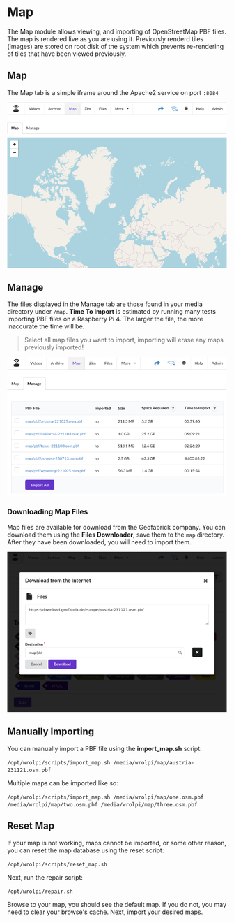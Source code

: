 # Map

The Map module allows viewing, and importing of OpenStreetMap PBF files. The map is rendered live as you are using it.
Previously renderd tiles (images) are stored on root disk of the system which prevents re-rendering of tiles that have
been viewed previously.

## Map

The Map tab is a simple iframe around the Apache2 service on port `:8084`

![Screenshot of the Map Viewer tab.](map-viewer.png)

## Manage

The files displayed in the Manage tab are those found in your media directory under `/map`.  **Time To Import** is
estimated by running many tests importing PBF files on a Raspberry Pi 4. The larger the file, the more inaccurate the
time will be.

> Select all map files you want to import, importing will erase any maps previously imported!

![Manage Map Page](map-manage.png)

### Downloading Map Files

Map files are available for download from the Geofabrick company. You can download them using the **Files Downloader**,
save them to the `map` directory. After they have been downloaded, you will need to import them.

![Downloading of a custom OSM PBF file.](pbf-file-downloader.png)

## Manually Importing

You can manually import a PBF file using the **import_map.sh** script:

`/opt/wrolpi/scripts/import_map.sh /media/wrolpi/map/austria-231121.osm.pbf`

Multiple maps can be imported like so:

`/opt/wrolpi/scripts/import_map.sh /media/wrolpi/map/one.osm.pbf /media/wrolpi/map/two.osm.pbf /media/wrolpi/map/three.osm.pbf`

## Reset Map

If your map is not working, maps cannot be imported, or some other reason, you can reset the map database using the
reset script:

`/opt/wrolpi/scripts/reset_map.sh`

Next, run the repair script:

`/opt/wrolpi/repair.sh`

Browse to your map, you should see the default map. If you do not, you may need to clear your browse's cache. Next,
import your desired maps.
